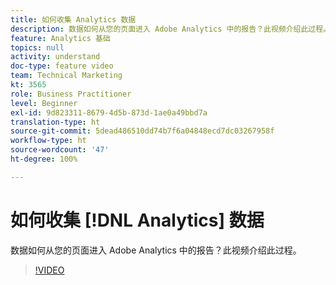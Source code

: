 ```yaml
---
title: 如何收集 Analytics 数据
description: 数据如何从您的页面进入 Adobe Analytics 中的报告？此视频介绍此过程。
feature: Analytics 基础
topics: null
activity: understand
doc-type: feature video
team: Technical Marketing
kt: 3565
role: Business Practitioner
level: Beginner
exl-id: 9d823311-8679-4d5b-873d-1ae0a49bbd7a
translation-type: ht
source-git-commit: 5dead486510dd74b7f6a04848ecd7dc03267958f
workflow-type: ht
source-wordcount: '47'
ht-degree: 100%

---
```


# 如何收集 [!DNL Analytics] 数据

数据如何从您的页面进入 Adobe Analytics 中的报告？此视频介绍此过程。

>[!VIDEO](https://video.tv.adobe.com/v/28768/?quality=12)
